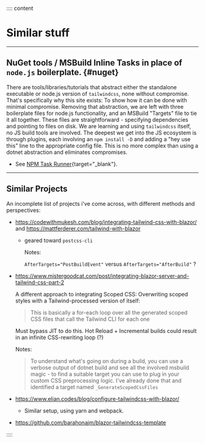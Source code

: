 
:::: content

# Similar stuff

---

## NuGet tools / MSBuild Inline Tasks in place of `node.js` boilerplate. {#nuget}


There are tools/libraries/tutorials that abstract either the standalone executable or node.js version of `tailwindcss`, none without compromise.  That's specifically why this site exists: To show how it can be done with minimal compromise.  Removing that abstraction, we are left with three boilerplate files for node.js functionality, and an MSBuild "Targets" file to tie it all together.  These files are straightforward - specifying dependencies and pointing to files on disk.  We are learning and using `tailwindcss` itself, no JS build tools are involved.  The deepest we get into the JS ecosystem is through plugins, each involving an `npm install -D` and adding a "hey use this" line to the appropriate config file.  This is no more complex than using a dotnet abstraction and eliminates compromises.

- See [NPM Task Runner](https://marketplace.visualstudio.com/items?itemName=MadsKristensen.NpmTaskRunner64){target="_blank"}. 
  
---

## Similar Projects

An incomplete list of projects i've come across, with different methods and perspectives:

- https://codewithmukesh.com/blog/integrating-tailwind-css-with-blazor/ and https://mattferderer.com/tailwind-with-blazor

  - geared toward `postcss-cli`

    Notes:

    `AfterTargets="PostBuildEvent"` versus `AfterTargets="AfterBuild"` ?

- https://www.mistergoodcat.com/post/integrating-blazor-server-and-tailwind-css-part-2

  A different approach to integrating Scoped CSS: Overwriting scoped styles with a Tailwind-processed version of itself:

  > This is basically a for-each loop over all the generated scoped CSS files that call the Tailwind CLI for each one

  Must bypass JIT to do this. Hot Reload + Incremental builds could result in an infinite CSS-rewriting loop (?)

  Notes:

  > To understand what's going on during a build, you can use a verbose output of dotnet build and see all the involved msbuild magic - to find a suitable target you can use to plug in your custom CSS preprocessing logic. I've already done that and identified a target named `_GenerateScopedCssFiles`

- https://www.elian.codes/blog/configure-tailwindcss-with-blazor/

  - Similar setup, using yarn and webpack.

- https://github.com/barahonajm/blazor-tailwindcss-template

::::
